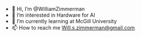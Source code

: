 - 👋 Hi, I’m @WilliamZimmerman
- 👀 I’m interested in Hardware for AI
- 🌱 I’m currently learning at McGill University
- 📫 How to reach me Will.s.zimmerman@gmail.com

<!---
WilliamZimmerman/WilliamZimmerman is a ✨ special ✨ repository because its `README.md` (this file) appears on your GitHub profile.
You can click the Preview link to take a look at your changes.
--->
